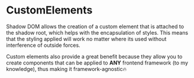 # CustomElements
Shadow DOM allows the creation of a custom element that is attached to the shadow root, which helps with the encapsulation of styles. This means that the styling applied will work no matter where its used without interference of outside forces.

Custom elements also provide a great benefit because they allow you to create components that can be applied to **ANY** frontend framework (to my knowledge), thus making it framework-agnostic🔥 